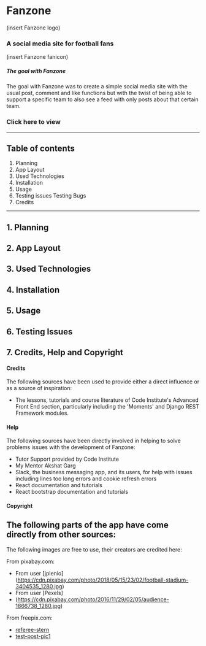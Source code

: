 # Fanzone
(insert Fanzone logo)

### A social media site for football fans

(insert Fanzone fanicon)

##### The goal with Fanzone
The goal with Fanzone was to create a simple social media site with the usual
post, comment and like functions but with the twist of being able to support a
specific team to also see a feed with only posts about that certain team.

### Click here to view 
------

## Table of contents

1. Planning
2. App Layout
3. Used Technologies
4. Installation
5. Usage
6. Testing issues
   Testing
   Bugs
7. Credits

----

## 1. Planning

## 2. App Layout

## 3. Used Technologies

## 4. Installation

## 5. Usage

## 6. Testing Issues

## 7. Credits, Help and Copyright

#### Credits

The following sources have been used to provide either a direct influence or
as a source of inspiration:
- The lessons, tutorials and course literature of Code Institute's Advanced
  Front End section, particularly including the 'Moments' and Django REST
  Framework modules.


#### Help

The following sources have been directly involved in helping to solve problems
issues with the development of Fanzone:
- Tutor Support provided by Code Institute
- My Mentor Akshat Garg
- Slack, the business messaging app, and its users, for help with issues
  including lines too long errors and cookie refresh errors
- React documentation and tutorials
- React bootstrap documentation and tutorials

#### Copyright

The following parts of the app have come directly from other sources:
- 


The following images are free to use, their creators are credited here:

From pixabay.com:
- From user [jplenio]
(https://cdn.pixabay.com/photo/2018/05/15/23/02/football-stadium-3404535_1280.jpg)
- From user [Pexels]
- (https://cdn.pixabay.com/photo/2016/11/29/02/05/audience-1866738_1280.jpg)

From freepix.com:

- [referee-stern](https://www.freepik.com/free-photo/referee-gives-directions-with-gestures-football-soccer-players-while-gaming-isolated-white-studio-background_17245633.htm>)
- [test-post-pic1](https://www.freepik.com/free-ai-image/view-soccer-ball-field_96363744.htm#query=football&position=4&from_view=search&track=sph&uuid=8f121708-efee-463a-862d-2ec94232fddb)

## 
